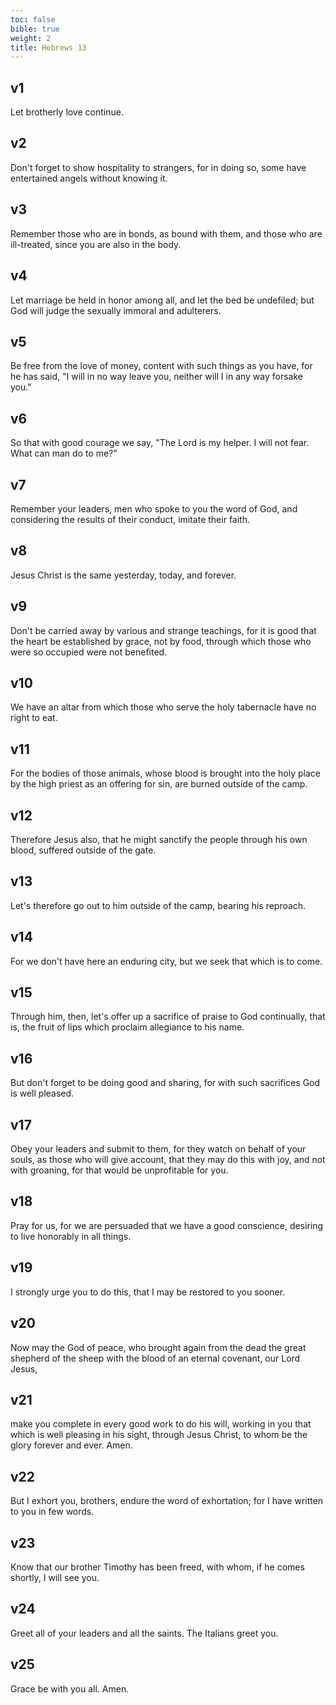 ```yaml
---
toc: false
bible: true
weight: 2
title: Hebrews 13
---
```




## v1 
Let brotherly love continue. 

## v2 
Don't forget to show hospitality to strangers, for in doing so, some have entertained angels without knowing it. 

## v3 
Remember those who are in bonds, as bound with them, and those who are ill-treated, since you are also in the body. 

## v4 
Let marriage be held in honor among all, and let the bed be undefiled; but God will judge the sexually immoral and adulterers. 

## v5 
Be free from the love of money, content with such things as you have, for he has said, "I will in no way leave you, neither will I in any way forsake you." 

## v6 
So that with good courage we say, "The Lord is my helper. I will not fear. What can man do to me?" 

## v7 
Remember your leaders, men who spoke to you the word of God, and considering the results of their conduct, imitate their faith. 

## v8 
Jesus Christ is the same yesterday, today, and forever. 

## v9 
Don't be carried away by various and strange teachings, for it is good that the heart be established by grace, not by food, through which those who were so occupied were not benefited. 

## v10 
We have an altar from which those who serve the holy tabernacle have no right to eat. 

## v11 
For the bodies of those animals, whose blood is brought into the holy place by the high priest as an offering for sin, are burned outside of the camp. 

## v12 
Therefore Jesus also, that he might sanctify the people through his own blood, suffered outside of the gate. 

## v13 
Let's therefore go out to him outside of the camp, bearing his reproach. 

## v14 
For we don't have here an enduring city, but we seek that which is to come. 

## v15 
Through him, then, let's offer up a sacrifice of praise to God  continually, that is, the fruit of lips which proclaim allegiance to his name. 

## v16 
But don't forget to be doing good and sharing, for with such sacrifices God is well pleased. 

## v17 
Obey your leaders and submit to them, for they watch on behalf of your souls, as those who will give account, that they may do this with joy, and not with groaning, for that would be unprofitable for you. 

## v18 
Pray for us, for we are persuaded that we have a good conscience, desiring to live honorably in all things. 

## v19 
I strongly urge you to do this, that I may be restored to you sooner. 

## v20 
Now may the God of peace, who brought again from the dead the great shepherd of the sheep with the blood of an eternal covenant, our Lord Jesus, 

## v21 
make you complete in every good work to do his will, working in you that which is well pleasing in his sight, through Jesus Christ, to whom be the glory forever and ever. Amen. 

## v22 
But I exhort you, brothers, endure the word of exhortation; for I have written to you in few words. 

## v23 
Know that our brother Timothy has been freed, with whom, if he comes shortly, I will see you. 

## v24 
Greet all of your leaders and all the saints. The Italians greet you. 

## v25 
Grace be with you all. Amen.
